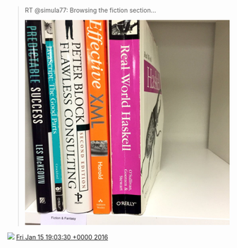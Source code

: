 > RT @simula77: Browsing the fiction section\.\.\. 
> 
> ![](../../media/688074042667102208-CWgV0ruUsAAcUD7.jpg)

<img src="../../media/tweet.ico" width="12" /> [Fri Jan 15 19:03:30 +0000 2016](https://twitter.com/DromerDenker/status/688074042667102208)